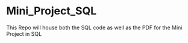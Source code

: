 # Mini_Project_SQL

This Repo will house both the SQL code as well as the PDF for the Mini Project in SQL

